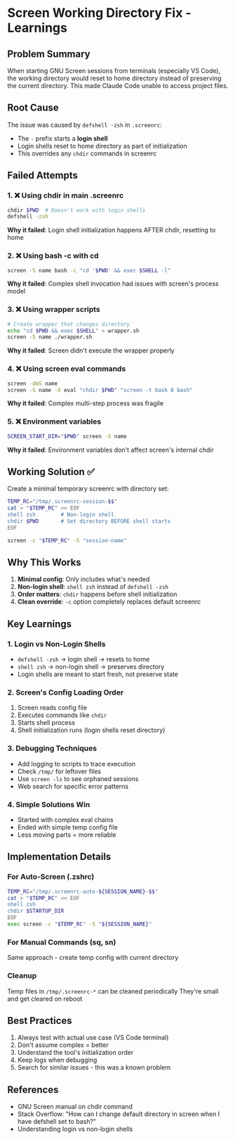 # Screen Working Directory Fix - Learnings

## Problem Summary
When starting GNU Screen sessions from terminals (especially VS Code), the working directory would reset to home directory instead of preserving the current directory. This made Claude Code unable to access project files.

## Root Cause
The issue was caused by `defshell -zsh` in `.screenrc`:
- The `-` prefix starts a **login shell**
- Login shells reset to home directory as part of initialization
- This overrides any `chdir` commands in screenrc

## Failed Attempts

### 1. ❌ Using chdir in main .screenrc
```bash
chdir $PWD  # Doesn't work with login shells
defshell -zsh
```
**Why it failed**: Login shell initialization happens AFTER chdir, resetting to home

### 2. ❌ Using bash -c with cd
```bash
screen -S name bash -c "cd '$PWD' && exec $SHELL -l"
```
**Why it failed**: Complex shell invocation had issues with screen's process model

### 3. ❌ Using wrapper scripts
```bash
# Create wrapper that changes directory
echo "cd $PWD && exec $SHELL" > wrapper.sh
screen -S name ./wrapper.sh
```
**Why it failed**: Screen didn't execute the wrapper properly

### 4. ❌ Using screen eval commands
```bash
screen -dmS name
screen -S name -X eval "chdir $PWD" "screen -t bash 0 bash"
```
**Why it failed**: Complex multi-step process was fragile

### 5. ❌ Environment variables
```bash
SCREEN_START_DIR="$PWD" screen -S name
```
**Why it failed**: Environment variables don't affect screen's internal chdir

## Working Solution ✅

Create a minimal temporary screenrc with directory set:
```bash
TEMP_RC="/tmp/.screenrc-session-$$"
cat > "$TEMP_RC" << EOF
shell zsh        # Non-login shell
chdir $PWD       # Set directory BEFORE shell starts
EOF

screen -c "$TEMP_RC" -S "session-name"
```

## Why This Works
1. **Minimal config**: Only includes what's needed
2. **Non-login shell**: `shell zsh` instead of `defshell -zsh` 
3. **Order matters**: `chdir` happens before shell initialization
4. **Clean override**: `-c` option completely replaces default screenrc

## Key Learnings

### 1. Login vs Non-Login Shells
- `defshell -zsh` → login shell → resets to home
- `shell zsh` → non-login shell → preserves directory
- Login shells are meant to start fresh, not preserve state

### 2. Screen's Config Loading Order
1. Screen reads config file
2. Executes commands like `chdir`
3. Starts shell process
4. Shell initialization runs (login shells reset directory)

### 3. Debugging Techniques
- Add logging to scripts to trace execution
- Check `/tmp/` for leftover files
- Use `screen -ls` to see orphaned sessions
- Web search for specific error patterns

### 4. Simple Solutions Win
- Started with complex eval chains
- Ended with simple temp config file
- Less moving parts = more reliable

## Implementation Details

### For Auto-Screen (.zshrc)
```bash
TEMP_RC="/tmp/.screenrc-auto-${SESSION_NAME}-$$"
cat > "$TEMP_RC" << EOF
shell zsh
chdir $STARTUP_DIR
EOF
exec screen -c "$TEMP_RC" -S "${SESSION_NAME}"
```

### For Manual Commands (sq, sn)
Same approach - create temp config with current directory

### Cleanup
Temp files in `/tmp/.screenrc-*` can be cleaned periodically
They're small and get cleared on reboot

## Best Practices
1. Always test with actual use case (VS Code terminal)
2. Don't assume complex = better
3. Understand the tool's initialization order
4. Keep logs when debugging
5. Search for similar issues - this was a known problem

## References
- GNU Screen manual on chdir command
- Stack Overflow: "How can I change default directory in screen when I have defshell set to bash?"
- Understanding login vs non-login shells